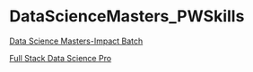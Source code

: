 # DataScienceMasters_PWSkills
[Data Science Masters-Impact Batch](https://learn.pwskills.com/lesson/Course-Overview/63a83129816f9c47a7c01076/course/Data-Science-Masters/63a2ea7e8899438ee77eae5a)

[Full Stack Data Science Pro](https://learn.pwskills.com/course/Full-Stack-Data-Science-Pro/64a264076977ccc0a0e20c13)
